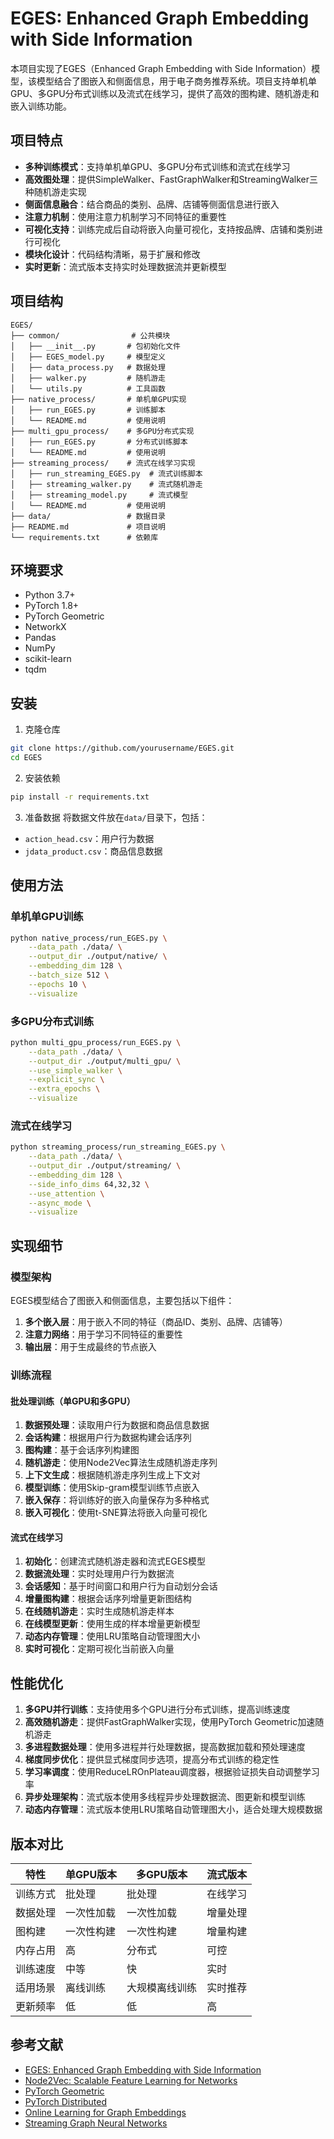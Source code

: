 # EGES: Enhanced Graph Embedding with Side Information

本项目实现了EGES（Enhanced Graph Embedding with Side Information）模型，该模型结合了图嵌入和侧面信息，用于电子商务推荐系统。项目支持单机单GPU、多GPU分布式训练以及流式在线学习，提供了高效的图构建、随机游走和嵌入训练功能。

## 项目特点

- **多种训练模式**：支持单机单GPU、多GPU分布式训练和流式在线学习
- **高效图处理**：提供SimpleWalker、FastGraphWalker和StreamingWalker三种随机游走实现
- **侧面信息融合**：结合商品的类别、品牌、店铺等侧面信息进行嵌入
- **注意力机制**：使用注意力机制学习不同特征的重要性
- **可视化支持**：训练完成后自动将嵌入向量可视化，支持按品牌、店铺和类别进行可视化
- **模块化设计**：代码结构清晰，易于扩展和修改
- **实时更新**：流式版本支持实时处理数据流并更新模型

## 项目结构

```
EGES/
├── common/                # 公共模块
│   ├── __init__.py       # 包初始化文件
│   ├── EGES_model.py     # 模型定义
│   ├── data_process.py   # 数据处理
│   ├── walker.py         # 随机游走
│   └── utils.py          # 工具函数
├── native_process/       # 单机单GPU实现
│   ├── run_EGES.py       # 训练脚本
│   └── README.md         # 使用说明
├── multi_gpu_process/    # 多GPU分布式实现
│   ├── run_EGES.py       # 分布式训练脚本
│   └── README.md         # 使用说明
├── streaming_process/    # 流式在线学习实现
│   ├── run_streaming_EGES.py  # 流式训练脚本
│   ├── streaming_walker.py    # 流式随机游走
│   ├── streaming_model.py     # 流式模型
│   └── README.md         # 使用说明
├── data/                 # 数据目录
├── README.md             # 项目说明
└── requirements.txt      # 依赖库
```

## 环境要求

- Python 3.7+
- PyTorch 1.8+
- PyTorch Geometric
- NetworkX
- Pandas
- NumPy
- scikit-learn
- tqdm

## 安装

1. 克隆仓库
```bash
git clone https://github.com/yourusername/EGES.git
cd EGES
```

2. 安装依赖
```bash
pip install -r requirements.txt
```

3. 准备数据
将数据文件放在`data/`目录下，包括：
- `action_head.csv`：用户行为数据
- `jdata_product.csv`：商品信息数据

## 使用方法

### 单机单GPU训练

```bash
python native_process/run_EGES.py \
    --data_path ./data/ \
    --output_dir ./output/native/ \
    --embedding_dim 128 \
    --batch_size 512 \
    --epochs 10 \
    --visualize
```

### 多GPU分布式训练

```bash
python multi_gpu_process/run_EGES.py \
    --data_path ./data/ \
    --output_dir ./output/multi_gpu/ \
    --use_simple_walker \
    --explicit_sync \
    --extra_epochs \
    --visualize
```

### 流式在线学习

```bash
python streaming_process/run_streaming_EGES.py \
    --data_path ./data/ \
    --output_dir ./output/streaming/ \
    --embedding_dim 128 \
    --side_info_dims 64,32,32 \
    --use_attention \
    --async_mode \
    --visualize
```

## 实现细节

### 模型架构

EGES模型结合了图嵌入和侧面信息，主要包括以下组件：

1. **多个嵌入层**：用于嵌入不同的特征（商品ID、类别、品牌、店铺等）
2. **注意力网络**：用于学习不同特征的重要性
3. **输出层**：用于生成最终的节点嵌入

### 训练流程

#### 批处理训练（单GPU和多GPU）

1. **数据预处理**：读取用户行为数据和商品信息数据
2. **会话构建**：根据用户行为数据构建会话序列
3. **图构建**：基于会话序列构建图
4. **随机游走**：使用Node2Vec算法生成随机游走序列
5. **上下文生成**：根据随机游走序列生成上下文对
6. **模型训练**：使用Skip-gram模型训练节点嵌入
7. **嵌入保存**：将训练好的嵌入向量保存为多种格式
8. **嵌入可视化**：使用t-SNE算法将嵌入向量可视化

#### 流式在线学习

1. **初始化**：创建流式随机游走器和流式EGES模型
2. **数据流处理**：实时处理用户行为数据流
3. **会话感知**：基于时间窗口和用户行为自动划分会话
4. **增量图构建**：根据会话序列增量更新图结构
5. **在线随机游走**：实时生成随机游走样本
6. **在线模型更新**：使用生成的样本增量更新模型
7. **动态内存管理**：使用LRU策略自动管理图大小
8. **实时可视化**：定期可视化当前嵌入向量

## 性能优化

1. **多GPU并行训练**：支持使用多个GPU进行分布式训练，提高训练速度
2. **高效随机游走**：提供FastGraphWalker实现，使用PyTorch Geometric加速随机游走
3. **多进程数据处理**：使用多进程并行处理数据，提高数据加载和预处理速度
4. **梯度同步优化**：提供显式梯度同步选项，提高分布式训练的稳定性
5. **学习率调度**：使用ReduceLROnPlateau调度器，根据验证损失自动调整学习率
6. **异步处理架构**：流式版本使用多线程异步处理数据流、图更新和模型训练
7. **动态内存管理**：流式版本使用LRU策略自动管理图大小，适合处理大规模数据

## 版本对比

| 特性 | 单GPU版本 | 多GPU版本 | 流式版本 |
|------|----------|----------|----------|
| 训练方式 | 批处理 | 批处理 | 在线学习 |
| 数据处理 | 一次性加载 | 一次性加载 | 增量处理 |
| 图构建 | 一次性构建 | 一次性构建 | 增量构建 |
| 内存占用 | 高 | 分布式 | 可控 |
| 训练速度 | 中等 | 快 | 实时 |
| 适用场景 | 离线训练 | 大规模离线训练 | 实时推荐 |
| 更新频率 | 低 | 低 | 高 |

## 参考文献

- [EGES: Enhanced Graph Embedding with Side Information](https://dl.acm.org/doi/10.1145/3219819.3219869)
- [Node2Vec: Scalable Feature Learning for Networks](https://arxiv.org/abs/1607.00653)
- [PyTorch Geometric](https://pytorch-geometric.readthedocs.io/)
- [PyTorch Distributed](https://pytorch.org/tutorials/intermediate/dist_tuto.html)
- [Online Learning for Graph Embeddings](https://arxiv.org/abs/1810.10046)
- [Streaming Graph Neural Networks](https://arxiv.org/abs/1810.10627)